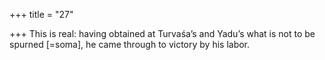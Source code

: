 +++
title = "27"

+++
This is real: having obtained at Turvaśa’s and Yadu’s what is not to be  spurned [=soma],
he came through to victory by his labor.